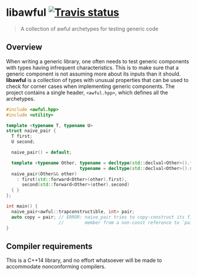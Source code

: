 # libawful <a target="_blank" href="https://travis-ci.org/ldionne/libawful">![Travis status][badge.Travis]</a>

> A collection of awful archetypes for testing generic code

## Overview
When writing a generic library, one often needs to test generic components with
types having infrequent characteristics. This is to make sure that a generic
component is not assuming more about its inputs than it should. __libawful__
is a collection of types with unusual properties that can be used to check for
corner cases when implementing generic components. The project contains a single
header, `<awful.hpp>`, which defines all the archetypes.

```c++
#include <awful.hpp>
#include <utility>

template <typename T, typename U>
struct naive_pair {
  T first;
  U second;

  naive_pair() = default;

  template <typename Other, typename = decltype(std::declval<Other>().first),
                            typename = decltype(std::declval<Other>().second)>
  naive_pair(Other&& other)
    : first(std::forward<Other>(other).first),
      second(std::forward<Other>(other).second)
  { }
};

int main() {
  naive_pair<awful::trapconstructible, int> pair;
  auto copy = pair; // ERROR: naive_pair tries to copy-construct its first
                    //        member from a non-const reference to `pair.first`.
}
```

## Compiler requirements
This is a C++14 library, and no effort whatsoever will be made to accommodate
nonconforming compilers.


<!-- Links -->
[badge.Travis]: https://travis-ci.org/ldionne/libawful.svg?branch=master
